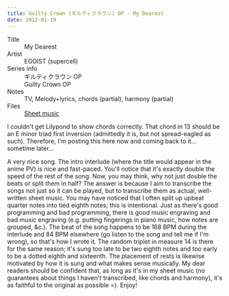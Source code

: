 ```yaml
---
title: Guilty Crown (ギルティクラウン) OP - My Dearest
date: 2012-01-19
---
```


<dl>
  <dt>Title</dt>
  <dd>My Dearest</dd>

  <dt>Artist</dt>
  <dd>EGOIST (supercell)</dd>

  <dt>Series info</dt>
  <dd>ギルティクラウン OP</dd>
  <dd>Guilty Crown OP</dd>

  <dt>Notes</dt>
  <dd>TV, Melody+lyrics, chords (partial), harmony (partial)</dd>

  <dt>Files</dt>
  <dd><a href="/files/sheetmusic/my_dearest.pdf">Sheet music</a></dd>
</dl>

I couldn't get Lilypond to show chords correctly.  That chord in 13
should be an E minor triad first inversion (admittedly it is, but not
spread-eagled as such).  Therefore, I'm posting this here now and coming
back to it... sometime later...

A very nice song.  The intro interlude (where the title would appear in
the anime PV) is nice and fast-paced.  You'll notice that it's exactly
double the speed of the rest of the song.  Now, you may think, why not
just double the beats or split them in half?  The answer is because I
aim to transcribe the songs not just so it can be played, but to
transcribe them as actual, well-written sheet music.  You may have
noticed that I often split up upbeat quarter notes into tied eighth
notes; this is intentional.  Just as there's good programming and bad
programming, there is good music engraving and bad music engraving (e.g.
putting fingerings in piano music, how notes are grouped, &c.).  The
beat of the song happens to be 168 BPM during the interlude and 84 BPM
elsewhere (go listen to the song and tell me if I'm wrong), so that's
how I wrote it.  The random triplet in measure 14 is there for the same
reason; it's sung too late to be two eighth notes and too early to be a
dotted eighth and sixteenth.  The placement of rests is likewise
motivated by how it is sung and what makes sense musically.  My dear
readers should be confident that, as long as it's in my sheet music (no
guarantees about things I haven't transcribed, like chords and harmony),
it's as faithful to the original as possible =).  Enjoy!

